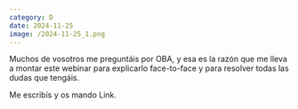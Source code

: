 ```yaml
--- 
category: D 
date: 2024-11-25 
image: /2024-11-25_1.png 
--- 
```


Muchos de vosotros me preguntáis por OBA, y esa es la razón que me lleva a montar este webinar para explicarlo face-to-face y para resolver todas las dudas que tengáis. 

Me escribís y os mando Link.